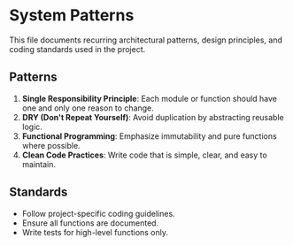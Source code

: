 # System Patterns

This file documents recurring architectural patterns, design principles, and coding standards used in the project.

## Patterns

1. **Single Responsibility Principle**: Each module or function should have one and only one reason to change.
2. **DRY (Don't Repeat Yourself)**: Avoid duplication by abstracting reusable logic.
3. **Functional Programming**: Emphasize immutability and pure functions where possible.
4. **Clean Code Practices**: Write code that is simple, clear, and easy to maintain.

## Standards

- Follow project-specific coding guidelines.
- Ensure all functions are documented.
- Write tests for high-level functions only.
